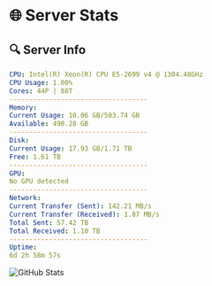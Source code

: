 # 🌐 Server Stats
## 🔍 Server Info
```yaml
CPU: Intel(R) Xeon(R) CPU E5-2699 v4 @ 1304.48GHz
CPU Usage: 1.00%
Cores: 44P | 88T
-----------------------------------
Memory:
Current Usage: 10.06 GB/503.74 GB
Available: 490.28 GB
-----------------------------------
Disk:
Current Usage: 17.93 GB/1.71 TB
Free: 1.61 TB
-----------------------------------
GPU:
No GPU detected
-----------------------------------
Network:
Current Transfer (Sent): 142.21 MB/s
Current Transfer (Received): 1.87 MB/s
Total Sent: 57.42 TB
Total Received: 1.10 TB
-----------------------------------
Uptime:
6d 2h 58m 57s
```
![GitHub Stats](https://img.shields.io/badge/Updated-2025-02-14_01:42:15-blue)